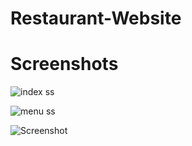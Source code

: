 # Restaurant-Website

# Screenshots
![index ss](https://user-images.githubusercontent.com/68656122/130341306-c120826a-33d3-4dae-8a57-8a50281e6708.png)

![menu ss](https://user-images.githubusercontent.com/68656122/130341315-97c2e31f-d52c-4163-a386-5460e88c81c6.png)

![Screenshot ](https://user-images.githubusercontent.com/68656122/130403546-223080c1-2646-42c0-a941-e03f8cf5293e.png)


